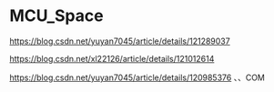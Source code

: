 # MCU_Space
https://blog.csdn.net/yuyan7045/article/details/121289037

https://blog.csdn.net/xl22126/article/details/121012614

https://blog.csdn.net/yuyan7045/article/details/120985376 、、COM
